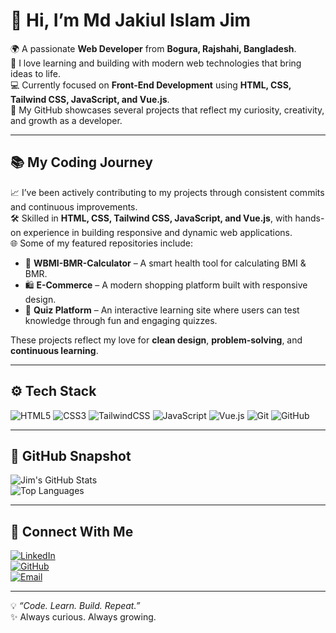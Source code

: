 # 👋 Hi, I’m Md Jakiul Islam Jim

🌍 A passionate **Web Developer** from **Bogura, Rajshahi, Bangladesh**.  
🚀 I love learning and building with modern web technologies that bring ideas to life.  
💻 Currently focused on **Front-End Development** using **HTML, CSS, Tailwind CSS, JavaScript, and Vue.js**.  
📁 My GitHub showcases several projects that reflect my curiosity, creativity, and growth as a developer.

---

## 📚 My Coding Journey

📈 I’ve been actively contributing to my projects through consistent commits and continuous improvements.  
🛠️ Skilled in **HTML, CSS, Tailwind CSS, JavaScript, and Vue.js**, with hands-on experience in building responsive and dynamic web applications.  
🌐 Some of my featured repositories include:  
- 🧮 **WBMI-BMR-Calculator** – A smart health tool for calculating BMI & BMR.  
- 🛍️ **E-Commerce** – A modern shopping platform built with responsive design.  
- 🧠 **Quiz Platform** – An interactive learning site where users can test knowledge through fun and engaging quizzes.  

These projects reflect my love for **clean design**, **problem-solving**, and **continuous learning**.

---

## ⚙️ Tech Stack

![HTML5](https://img.shields.io/badge/HTML5-E34F26?style=for-the-badge&logo=html5&logoColor=white)
![CSS3](https://img.shields.io/badge/CSS3-1572B6?style=for-the-badge&logo=css3&logoColor=white)
![TailwindCSS](https://img.shields.io/badge/TailwindCSS-38B2AC?style=for-the-badge&logo=tailwind-css&logoColor=white)
![JavaScript](https://img.shields.io/badge/JavaScript-F7DF1E?style=for-the-badge&logo=javascript&logoColor=black)
![Vue.js](https://img.shields.io/badge/Vue.js-4FC08D?style=for-the-badge&logo=vue.js&logoColor=white)
![Git](https://img.shields.io/badge/Git-F05032?style=for-the-badge&logo=git&logoColor=white)
![GitHub](https://img.shields.io/badge/GitHub-181717?style=for-the-badge&logo=github&logoColor=white)

---

## 🌟 GitHub Snapshot

![Jim's GitHub Stats](https://github-readme-stats.vercel.app/api?username=Jim-Islam25&show_icons=true&theme=radical)  
![Top Languages](https://github-readme-stats.vercel.app/api/top-langs/?username=Jim-Islam25&layout=compact&theme=radical)

---

## 🤝 Connect With Me

[![LinkedIn](https://img.shields.io/badge/LinkedIn-0A66C2?style=for-the-badge&logo=linkedin&logoColor=white)](https://www.linkedin.com/in/jim-islam-51040034a/)  
[![GitHub](https://img.shields.io/badge/GitHub-181717?style=for-the-badge&logo=github&logoColor=white)](https://github.com/Jim-Islam25)  
[![Email](https://img.shields.io/badge/Email-email--jakiul313@gmail.com-red?style=for-the-badge&logo=gmail&logoColor=white)](mailto:email-jakiul313@gmail.com)

---

💡 *“Code. Learn. Build. Repeat.”*  
✨ Always curious. Always growing.
